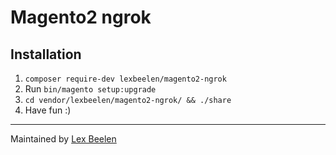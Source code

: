 # Magento2 ngrok

## Installation

1. `composer require-dev lexbeelen/magento2-ngrok`
2. Run `bin/magento setup:upgrade`
3. `cd vendor/lexbeelen/magento2-ngrok/ && ./share`
4. Have fun :)
---

Maintained by [Lex Beelen](https://www.lexbeelen.nl/)
